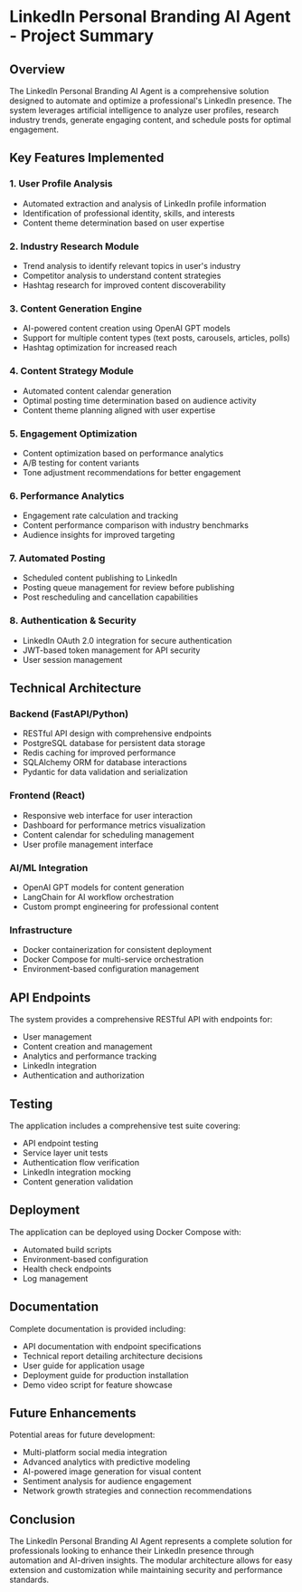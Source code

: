 # LinkedIn Personal Branding AI Agent - Project Summary

## Overview

The LinkedIn Personal Branding AI Agent is a comprehensive solution designed to automate and optimize a professional's LinkedIn presence. The system leverages artificial intelligence to analyze user profiles, research industry trends, generate engaging content, and schedule posts for optimal engagement.

## Key Features Implemented

### 1. User Profile Analysis

- Automated extraction and analysis of LinkedIn profile information
- Identification of professional identity, skills, and interests
- Content theme determination based on user expertise

### 2. Industry Research Module

- Trend analysis to identify relevant topics in user's industry
- Competitor analysis to understand content strategies
- Hashtag research for improved content discoverability

### 3. Content Generation Engine

- AI-powered content creation using OpenAI GPT models
- Support for multiple content types (text posts, carousels, articles, polls)
- Hashtag optimization for increased reach

### 4. Content Strategy Module

- Automated content calendar generation
- Optimal posting time determination based on audience activity
- Content theme planning aligned with user expertise

### 5. Engagement Optimization

- Content optimization based on performance analytics
- A/B testing for content variants
- Tone adjustment recommendations for better engagement

### 6. Performance Analytics

- Engagement rate calculation and tracking
- Content performance comparison with industry benchmarks
- Audience insights for improved targeting

### 7. Automated Posting

- Scheduled content publishing to LinkedIn
- Posting queue management for review before publishing
- Post rescheduling and cancellation capabilities

### 8. Authentication & Security

- LinkedIn OAuth 2.0 integration for secure authentication
- JWT-based token management for API security
- User session management

## Technical Architecture

### Backend (FastAPI/Python)

- RESTful API design with comprehensive endpoints
- PostgreSQL database for persistent data storage
- Redis caching for improved performance
- SQLAlchemy ORM for database interactions
- Pydantic for data validation and serialization

### Frontend (React)

- Responsive web interface for user interaction
- Dashboard for performance metrics visualization
- Content calendar for scheduling management
- User profile management interface

### AI/ML Integration

- OpenAI GPT models for content generation
- LangChain for AI workflow orchestration
- Custom prompt engineering for professional content

### Infrastructure

- Docker containerization for consistent deployment
- Docker Compose for multi-service orchestration
- Environment-based configuration management

## API Endpoints

The system provides a comprehensive RESTful API with endpoints for:

- User management
- Content creation and management
- Analytics and performance tracking
- LinkedIn integration
- Authentication and authorization

## Testing

The application includes a comprehensive test suite covering:

- API endpoint testing
- Service layer unit tests
- Authentication flow verification
- LinkedIn integration mocking
- Content generation validation

## Deployment

The application can be deployed using Docker Compose with:

- Automated build scripts
- Environment-based configuration
- Health check endpoints
- Log management

## Documentation

Complete documentation is provided including:

- API documentation with endpoint specifications
- Technical report detailing architecture decisions
- User guide for application usage
- Deployment guide for production installation
- Demo video script for feature showcase

## Future Enhancements

Potential areas for future development:

- Multi-platform social media integration
- Advanced analytics with predictive modeling
- AI-powered image generation for visual content
- Sentiment analysis for audience engagement
- Network growth strategies and connection recommendations

## Conclusion

The LinkedIn Personal Branding AI Agent represents a complete solution for professionals looking to enhance their LinkedIn presence through automation and AI-driven insights. The modular architecture allows for easy extension and customization while maintaining security and performance standards.
